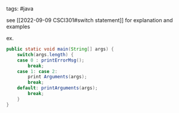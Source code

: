 tags: #java

see [[2022-09-09 CSCI301#switch statement]] for explanation and examples

ex.
```Java
public static void main(String[] args) {
	switch(args.length) {
	case 0 : printErrorMsg();
		break;
	case 1: case 2:
		print Arguments(args);
		break;
	default: printArguments(args);
		break;
	}
}
```